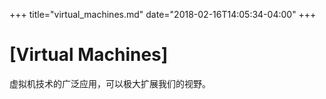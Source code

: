 +++
title="virtual_machines.md"
date="2018-02-16T14:05:34-04:00"
+++

# [Virtual Machines]

虚拟机技术的广泛应用，可以极大扩展我们的视野。
